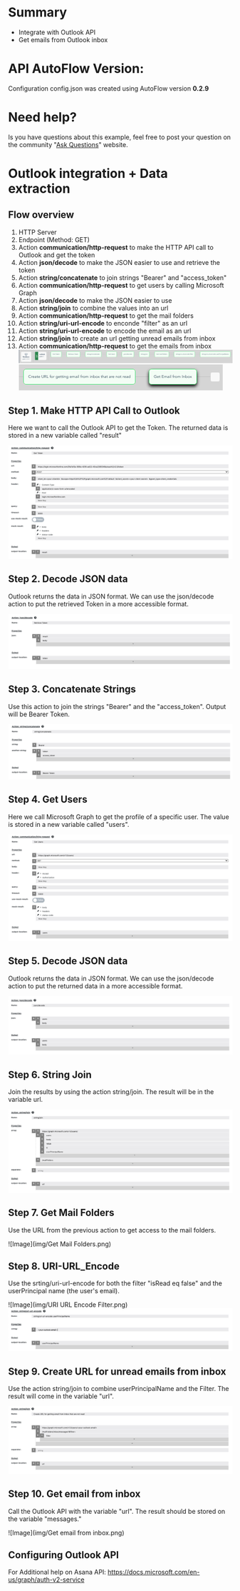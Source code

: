 

# Summary
* Integrate with Outlook API
* Get emails from Outlook inbox

# API AutoFlow Version:
Configuration config.json was created using AutoFlow version __0.2.9__

# Need help?
Is you have questions about this example, feel free to post your question on the community "<a href="https://interactor.com/autoflow/questions" target="_blank">Ask Questions</a>" website.

# Outlook integration + Data extraction

## Flow overview
1. HTTP Server
2. Endpoint (Method: GET)
3. Action __communication/http-request__ to make the HTTP API call to Outlook and get the token
4. Action __json/decode__ to make the JSON easier to use and retrieve the token
5. Action __string/concatenate__ to join strings "Bearer" and "access_token"
6. Action __communication/http-request__ to get users by calling Microsoft Graph
7. Action __json/decode__ to make the JSON easier to use
8. Action __string/join__ to combine the values into an url
9. Action __communication/http-request__ to get the mail folders
10. Action __string/uri-url-encode__ to enconde "filter" as an url
11. Action __string/uri-url-encode__ to encode the email as an url
12. Action __string/join__ to create an url getting unread emails from inbox
13. Action __communication/http-request__ to get the emails from inbox
![Image](img/Flow1.png)
![Image](img/Flow2.png)


## Step 1. Make HTTP API Call to Outlook
Here we want to call the Outlook API to get the Token.
The returned data is stored in a new variable called "result"

![Image](img/GetTokenfixed.png)

## Step 2. Decode JSON data
Outlook returns the data in JSON format. We can use the json/decode action to put the retrieved Token in a more accessible format.

![Image](img/RetrieveToken.png)

## Step 3. Concatenate Strings
Use this action to join the strings "Bearer" and the "access_token". Output will be Bearer Token.

![Image](img/StringConcatenate.png)

## Step 4. Get Users
Here we call Microsoft Graph to get the profile of a specific user.
The value is stored in a new variable called "users".

![Image](img/GetUsers.png)

## Step 5. Decode JSON data
Outlook returns the data in JSON format. We can use the json/decode action to put the returned data in a more accessible format.

![Image](img/JsonDecodeUsers.png)

## Step 6. String Join
Join the results by using the action string/join. The result will be in the variable url.

![Image](img/StringJoinUsers.png)

## Step 7. Get Mail Folders
Use the URL from the previous action to get access to the mail folders.

![Image](img/Get Mail Folders.png)

## Step 8. URI-URL_Encode
Use the srting/uri-url-encode for both the filter "isRead eq false" and the userPrincipal name (the user's email).

![Image](img/URI URL Encode Filter.png)
![Image](img/URI-URL-Encode-email-fixed.png)

## Step 9. Create URL for unread emails from inbox
Use the action string/join to combine userPrincipalName and the Filter. The result will come in the variable "url".

![Image](img/Creating-URL-for-unread-emails-from-inbox-fixed.png)

## Step 10. Get email from inbox
Call the Outlook API with the variable "url". The result should be stored on the variable "messages."

![Image](img/Get email from inbox.png)



## Configuring Outlook API

For Additional help on Asana API:
https://docs.microsoft.com/en-us/graph/auth-v2-service
